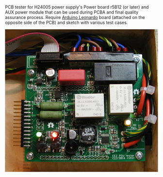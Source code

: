 PCB tester for H24005 power supply's Power board r5B12 (or later) and AUX power module that can be used during PCBA and final quality assurance process. Require [Arduino Leonardo](https://www.arduino.cc/en/Main/ArduinoBoardLeonardo) board (attached on the opposite side of the PCB) and sketch with various test cases.

![EEZ tester](EEZ_tester_PCB.JPG)
